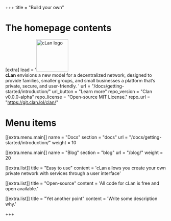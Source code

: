 +++
title = "Build your own"

# The homepage contents
[extra]
lead = '<img src="/logo.png" width="100px" height="100px" alt="cLan logo"></img> <br><b>cLan</b> envisions a new model for a decentralized network, designed to provide families, smaller groups, and small businesses a platform that’s private, secure, and user-friendly. '
url = "/docs/getting-started/introduction/"
url_button = "Learn more"
repo_version = "Clan v0.0.0-alpha"
repo_license = "Open-source MIT License."
repo_url = "https://git.clan.lol/clan/"

# Menu items
[[extra.menu.main]]
name = "Docs"
section = "docs"
url = "/docs/getting-started/introduction/"
weight = 10

[[extra.menu.main]]
name = "Blog"
section = "blog"
url = "/blog/"
weight = 20

[[extra.list]]
title = "Easy to use"
content = 'cLan allows you create your own private network with services through a user interface'

[[extra.list]]
title = "Open-source"
content = 'All code for cLan is free and open available.'

[[extra.list]]
title = "Yet another point"
content = 'Write some description why.'

+++
